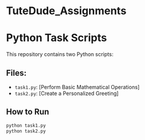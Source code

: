 # TuteDude_Assignments
# Python Task Scripts

This repository contains two Python scripts:

## Files:
- `task1.py`: [Perform Basic Mathematical Operations]
- `task2.py`: [Create a Personalized Greeting]

## How to Run
```bash
python task1.py
python task2.py
